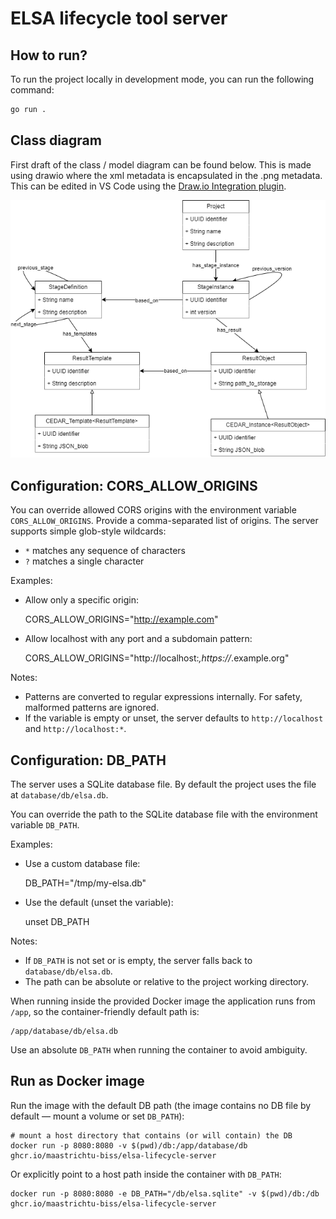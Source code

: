 # ELSA lifecycle tool server

## How to run?

To run the project locally in development mode, you can run the following command:
```bash
go run .
```

## Class diagram
First draft of the class / model diagram can be found below. This is made using drawio where the xml metadata is encapsulated in the .png metadata. This can be edited in VS Code using the [Draw.io Integration plugin](https://marketplace.visualstudio.com/items?itemName=hediet.vscode-drawio).

![class diagram](./uml_model.drawio.png "UML model")

## Configuration: CORS_ALLOW_ORIGINS

You can override allowed CORS origins with the environment variable `CORS_ALLOW_ORIGINS`.
Provide a comma-separated list of origins. The server supports simple glob-style wildcards:

- `*` matches any sequence of characters
- `?` matches a single character

Examples:

- Allow only a specific origin:

	CORS_ALLOW_ORIGINS="http://example.com"

- Allow localhost with any port and a subdomain pattern:

	CORS_ALLOW_ORIGINS="http://localhost:*,https://*.example.org"

Notes:

- Patterns are converted to regular expressions internally. For safety, malformed patterns are ignored.
- If the variable is empty or unset, the server defaults to `http://localhost` and `http://localhost:*`.

## Configuration: DB_PATH

The server uses a SQLite database file. By default the project uses the file at `database/db/elsa.db`.

You can override the path to the SQLite database file with the environment variable `DB_PATH`.

Examples:

- Use a custom database file:

	DB_PATH="/tmp/my-elsa.db"

- Use the default (unset the variable):

	unset DB_PATH

Notes:

- If `DB_PATH` is not set or is empty, the server falls back to `database/db/elsa.db`.
- The path can be absolute or relative to the project working directory.

When running inside the provided Docker image the application runs from `/app`, so the container-friendly default path is:

	/app/database/db/elsa.db

Use an absolute `DB_PATH` when running the container to avoid ambiguity.

## Run as Docker image

Run the image with the default DB path (the image contains no DB file by default — mount a volume or set `DB_PATH`):

	# mount a host directory that contains (or will contain) the DB
	docker run -p 8080:8080 -v $(pwd)/db:/app/database/db ghcr.io/maastrichtu-biss/elsa-lifecycle-server

Or explicitly point to a host path inside the container with `DB_PATH`:

	docker run -p 8080:8080 -e DB_PATH="/db/elsa.sqlite" -v $(pwd)/db:/db ghcr.io/maastrichtu-biss/elsa-lifecycle-server

